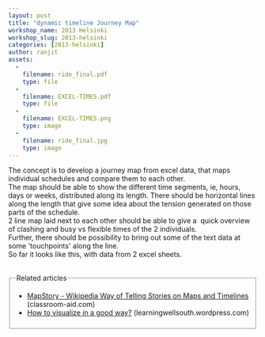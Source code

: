 ```yaml
---
layout: post
title: "dynamic timeline Journey Map"
workshop_name: 2013 Helsinki
workshop_slug: 2013-helsinki
categories: [2013-helsinki]
author: ranjit 
assets:
  -
    filename: ride_final.pdf
    type: file
  -
    filename: EXCEL-TIMES.pdf
    type: file
  -
    filename: EXCEL-TIMES.png
    type: image
  -
    filename: ride_final.jpg
    type: image
---
```

The concept is to develop a journey map from excel data, that maps individual schedules and compare them to each other.<br />
The map should be able to show the different time segments, ie, hours, days or weeks, distributed along its length.&nbsp;There should be horizontal lines along the length that give some idea about the tension generated on those parts of the schedule.<br />2 line map laid next to each other should be able to give a &nbsp;quick overview of clashing and busy vs flexible times of the 2 individuals.<br />Further, there should be possibility to bring out some of the text data at some 'touchpoints' along the line.<br />
So far it looks like this, with data from 2 excel sheets.<br /><br /><fieldset class="zemanta-related"><legend class="zemanta-related-title">Related articles</legend><ul class="zemanta-article-ul"><li class="zemanta-article-ul-li"><a href="http://classroom-aid.com/2013/03/01/mapstory-wikipedia-way-of-telling-stories-on-maps-and-timelines/">MapStory - Wikipedia Way of Telling Stories on Maps and Timelines</a> (classroom-aid.com)</li><li class="zemanta-article-ul-li"><a href="http://learningwellsouth.wordpress.com/2013/03/04/how-to-visualize-in-a-good-way/">How to visualize in a good way?</a> (learningwellsouth.wordpress.com)</li></ul></fieldset>


